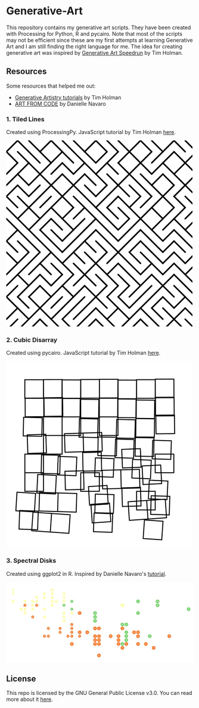 # Generative-Art

This repository contains my generative art scripts. They have been created with Processing for Python, R and pycairo. Note that most of the scripts may not be efficient since these are my first attempts at learning Generative Art and I am still finding the right language for me. The idea for creating generative art was inspired by [Generative Art Speedrun](https://www.youtube.com/watch?v=4Se0_w0ISYk&t=1137s) by Tim Holman. 

## Resources

Some resources that helped me out:

* [Generative Artistry tutorials](https://generativeartistry.com/tutorials/) by Tim Holman 
* [ART FROM CODE](https://art-from-code.netlify.app/) by Danielle Navaro

### 1. Tiled Lines

Created using ProcessingPy. JavaScript tutorial by Tim Holman [here](https://generativeartistry.com/tutorials/tiled-lines/).

![Tiled Lines](/TiledLines/TiledLines.png "Tiled Lines with ProcessingPy")

### 2. Cubic Disarray

Created using pycairo. JavaScript tutorial by Tim Holman [here](https://generativeartistry.com/tutorials/cubic-disarray/).

![Cubic Disarray](/CubicDisarray/cubic_disarray.png "Cubic Disarray with pycairo")

### 3. Spectral Disks

Created using ggplot2 in R. Inspired by Danielle Navaro's [tutorial](https://art-from-code.netlify.app/day-1/session-1/).

![Spectral Disks](/SpectralDisks/spectral_disks.jpg "Spectral Disks with R")

## License

This repo is licensed by the GNU General Public License v3.0. You can read more about it [here](https://github.com/drkndl/Generative-Art/blob/main/LICENSE).
